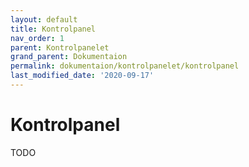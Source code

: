 ```yaml
---
layout: default
title: Kontrolpanel
nav_order: 1
parent: Kontrolpanelet
grand_parent: Dokumentaion
permalink: dokumentaion/kontrolpanelet/kontrolpanel
last_modified_date: '2020-09-17'
---
```


# Kontrolpanel

TODO
